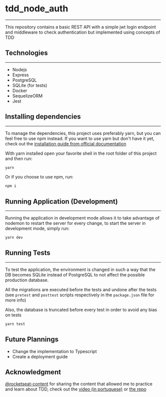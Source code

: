 # tdd_node_auth
---
This repository contains a basic REST API with a simple jwt login endpoint and middleware to check authentication but implemented using concepts of TDD

## Technologies
---
- Nodejs
- Express
- PostgreSQL
- SQLite (for tests)
- Docker
- SequelizeORM
- Jest

## Installing dependencies
---
To manage the dependencies, this project uses preferably yarn, but you can feel free to use npm instead. If you want to use yarn but don't have it yet, check out the [installation guide from official documentation](https://yarnpkg.com/getting-started/install)

With yarn installed open your favorite shell in the root folder of this project and then run:
```bash
yarn
```
Or if you choose to use npm, run:
```bash
npm i
```

## Running Application (Development)
---
Running the application in development mode allows it to take advantage of nodemon to restart the server for every change, to start the server in development mode, simply run:
```bash
yarn dev
```


## Running Tests 
---
To test the application, the environment is changed in such a way that the DB becomes SQLite instead of PostgreSQL to not affect the possible production database. 

All the migrations are executed before the tests and undone after the tests (see `pretest` and `posttest` scripts respectively in the `package.json` file for more info)

Also, the database is truncated before every test in order to avoid any bias on tests

```bash
yarn test
```

## Future Plannings
- Change the implementation to Typescript
- Create a deployment guide

## Acknowledgment
[@rocketseat-content](https://github.com/rocketseat-content) for sharing the content that allowed me to practice and learn about TDD, check out the [video (in portuguese)](https://www.youtube.com/watch?v=2G_mWfG0DZE&t=929s) or [the repo](https://github.com/rocketseat-content/youtube-nodejs-tdd-jest)
